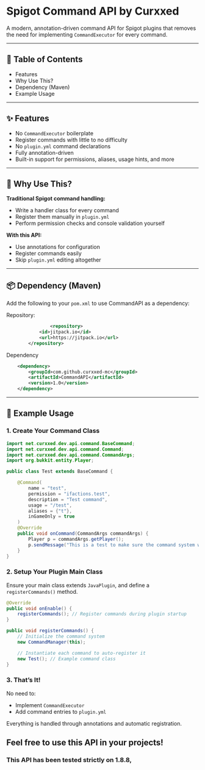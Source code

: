 # Spigot Command API by Curxxed

A modern, annotation-driven command API for Spigot plugins that removes the need for implementing `CommandExecutor` for every command.

---

## 📑 Table of Contents

- Features
- Why Use This?
- Dependency (Maven)
- Example Usage

---

## ✨ Features

- No `CommandExecutor` boilerplate
- Register commands with little to no difficulty
- No `plugin.yml` command declarations
- Fully annotation-driven
- Built-in support for permissions, aliases, usage hints, and more

---

## 🧠 Why Use This?

**Traditional Spigot command handling:**
- Write a handler class for every command
- Register them manually in `plugin.yml`
- Perform permission checks and console validation yourself

**With this API:**
- Use annotations for configuration
- Register commands easily
- Skip `plugin.yml` editing altogether

---

## 📦 Dependency (Maven)

Add the following to your `pom.xml` to use CommandAPI as a dependency:

Repository:

```xml
                <repository>
		    <id>jitpack.io</id>
		    <url>https://jitpack.io</url>
		</repository>
```

Dependency

```xml
	<dependency>
	    <groupId>com.github.curxxed-mc</groupId>
	    <artifactId>CommandAPI</artifactId>
	    <version>1.0</version>
	</dependency>

```

---

## 🚀 Example Usage

### 1. Create Your Command Class

```java
import net.curxxed.dev.api.command.BaseCommand;
import net.curxxed.dev.api.command.Command;
import net.curxxed.dev.api.command.CommandArgs;
import org.bukkit.entity.Player;

public class Test extends BaseCommand {

    @Command(
        name = "test",
        permission = "ifactions.test",
        description = "Test command",
        usage = "/test",
        aliases = {"t"},
        inGameOnly = true
    )
    @Override
    public void onCommand(CommandArgs commandArgs) {
        Player p = commandArgs.getPlayer();
        p.sendMessage("This is a test to make sure the command system works!");
    }
}
```

### 2. Setup Your Plugin Main Class

Ensure your main class extends `JavaPlugin`, and define a `registerCommands()` method.

```java
@Override
public void onEnable() {
    registerCommands(); // Register commands during plugin startup
}

public void registerCommands() {
    // Initialize the command system
    new CommandManager(this);

    // Instantiate each command to auto-register it
    new Test(); // Example command class
}
```

### 3. That’s It!

No need to:
- Implement `CommandExecutor`
- Add command entries to `plugin.yml`

Everything is handled through annotations and automatic registration.


## Feel free to use this API in your projects!

### This API has been tested strictly on 1.8.8,
